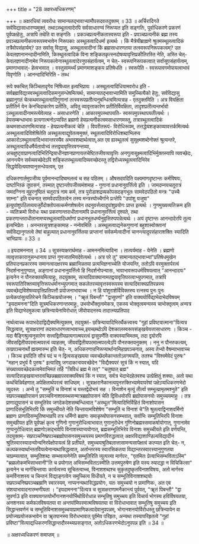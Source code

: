 +++
title = "28 अक्षरध्यधिकरणम्"

+++
॥ अक्षरधियां त्ववरोधः सामान्यतद्भावाभ्यामौपसदवत्तदुक्तम् ॥ 33 ॥ अर्चिरादिगते सर्वविद्यासाधारण्यमुक्तं, तथाऽस्थूलत्वादेरपि सर्वसाधारण्यं निरूप्यत इति सङ्गतिः, पूर्वाधिकरणे प्रकरणं पूर्वपक्षहेतुः, अत्रापि तथेति वा सङ्गतिः । प्रकञ्चप्रत्यनीकतास्वरूपा इति - प्रपञ्चप्रत्यनीकं ब्रह्म तस्य प्रपञ्चप्रत्यनीकत्वरूपस्वभावेन निरूपकाः अस्थूलत्वादिधर्मा इत्यर्थः । किं मैत्रेयीब्राह्मणे श्रुतमस्थूलत्वादिकं तत्रैवोपसंहार्यम्? उत सर्वासु विद्यासु, अस्थूलत्वादीनां किं ब्रह्मसाधारणतया तत्स्वरूपनिरूपकत्वम्? उत केवलज्ञानानन्दादीनामिति, किस्थूलत्वादिकं विना शङ्कितकृत्स्नदोषव्यावृत्तिप्रकीतिरस्ति नेति, अस्ति चेत्- केवलज्ञानादीनामेव निरूपकत्वेनास्थूलत्वादेरनुपसंहार्यत्वम्, न चेत्- स्वरूपनिरूपकत्वात् सर्वासूपसंहार्यत्वम्, प्रमाणाभावात्- हेत्वभावात् । वस्तुसामर्थ्यं प्रमाणमाशङ्कय प्रतिषेधति । स्वरूपेति - स्वरूपावगमोपायत्वाभावं विवृणोति । आनन्दादिभिरिति - लब्ध

रूपे क्कचित् किञ्चितादृगेव निषिध्यत इत्यभिप्रायः । अस्थूलत्वादिधियामवरोध इति - सर्वब्रह्मविद्यास्वस्थूलत्वादिकमनुसन्धेषमित्यर्थः, सामान्यतद्भावाभ्यामिति समुच्चित्यैको हेतुः, सर्वविद्यासु ब्रह्मानुगतं चेत्कथमस्थूलत्वादिगुणानां तत्स्वरूपप्रतीत्यनुबन्धित्वमित्यत्राह - एतदुक्तमिति । अत्र विवक्षिता प्रतीतिर्न येन केनचिदाकारेण प्रतीतिः, अपितु व्यावृत्ताकारेण प्रतीतिर्विवक्षिता, तादृशप्रतीत्यन्तर्भावो ऽस्थूलत्वादीनामस्त्येवेत्याह - असाधारणेति । आकारमुपस्थापयति- स्वरूपमुपस्थापयतीत्यर्थः । हेयसम्बन्धाभावः प्रत्यगात्मनोऽप्यस्ति ब्रह्मणो हेयप्रत्यनीकत्वमसाधारणमस्तु, तत्रास्थूलत्वादिकं कथमसाधारणमित्यत्राह - हेयप्रत्यनीकत्वं चेति । विपरीतरूपं- विरोधिरूपम्, तत्तद्धेयशङ्काव्यावत्तर्कमित्यर्थः अस्थूलत्वादिविशेषितेति अस्थूलत्वाद्युपेतत्वमुक्तं, स्थूलत्वादिविरोधिशब्दाभिलप्य आकारोऽस्थूलत्वादिःभावान्तरस्यैव अभावशब्दार्थत्वात्,अत एव ह्यस्थूलत्वं सुसूक्ष्मशब्देनोक्तं श्रुत्यन्तरे, अस्थूलत्वादिधर्मैर्यतायोभ्यं तत्तद्व्यावृत्तिरवगन्तव्या, अचक्षुष्ट्वाप्राणत्वादिभिरिन्द्रियाधीनज्ञानप्राणायत्तचेष्टितजीवव्यावृत्तिः अनगुत्वसूक्ष्मत्वादिभिर्मुक्तस्यापि व्यवच्छेदः, आनन्त्येन सर्वव्यवच्छेदेऽपि शङ्कितस्थूलत्वादिव्यवच्छेदस्तु तद्विरोध्यस्थूलत्वादिभिरेव सिद्धयेदित्यवश्यानुसन्धेयत्वम्, एत

दधिकरणार्तमुपजीव्य पूर्वमानन्दादिष्वमलत्वं च सह पठितम् । औषसदवदिति वक्ष्यमाणदृष्टान्तः कर्मविषयः, दार्ष्टान्तिकं तूपासनं, तस्मात् दृष्टान्तोपजीव्यमंशमाह - गुणानां प्रधानानुवर्त्तित्वे इति । जामदम्नयचतूरात्रं जमदग्निना मुहुरनुष्ठितं चतूरात्रं नाम कर्म, तत्र पुरोडाशद्रव्यकोपसदङ्गभूतः सामवेदपठितो मन्त्रः "उच्चैः साम्ना" इति वचनात् सामवेदपठितत्वेन तस्य मन्त्रस्योच्चैर्गाने प्रःप्तेपि "उपांशु यजुषा" इत्युपांशुपठितव्ययजुर्वेदोक्तोपसत्कर्मणशेषत्वेन तदनुवर्त्तत्वादुपांशुप्रयोगः प्राप्त इत्यर्थः । गुणमुख्यव्यतिक्रम इति - व्यतिक्रमो विरोधः यथा प्रकरणान्तराधीतानामपि प्रधानानुवर्त्तित्वं दृश्यते, तथा प्रकरणान्तराधीतानामप्यस्थूलत्वादिधर्माणां प्रधानभूतधर्म्यनुवृत्तिरुपपन्नेत्यर्थः । अयं दृष्टान्तः आनन्दादेरपि तुल्य इत्यभिप्रेतः । अनन्तरसूत्रशङ्कामाह - नन्वेवमिति । अस्थूलत्वाद्यनेकगुणानां बहुशास्वोक्तानां सर्वविद्यानुगतत्वे तेषां बाहुल्यात् प्रधानानुवर्त्तितया प्राप्तानां सर्वकर्मत्वादीनां चानन्त्यादुपसंहाराशक्तिः स्यादिति चाभिप्रायः ॥ 33 ॥

॥ इयदामननात् ॥ 34 ॥ सूत्रस्याक्षरार्थमाह - आमननमित्यादिना । तात्पर्यमाह - येनेति । ब्रह्मणो व्यावृत्ताकारानुसन्धानाय प्राप्तं गुणजातमियदेवेत्यर्थः । अत्र परे तु" सामान्यतद्भावाभ्यां"प्रतिषेधमुखेन प्रतिपादनप्रकारस्य समानत्वादक्षरस्य ब्रह्माभिन्नतया प्रत्यभिज्ञनाच्चेति योजयन्ति, ततोऽपि वरमुक्तार्परत्वं निदर्शनानुगुण्यात्, अङ्गानां प्रधानानुवर्त्तित्वे हि निदर्शनोपन्यासः, भावाभावरूपधर्मविषयत्वात् "आनन्दादयः" इत्यनेन न पौनरुक्तयमित्याहुः, तदयुक्तम्, सत्यादिवाक्यानामतद्वयावृत्तिपरत्वाभ्युपगमात्, तत्रापि स्वरूपातिरिक्तव्यावृत्तिरूपधर्मानभ्युपगमात् सकलेतरव्यावृत्तस्वरूपस्य सत्यादिवाक्यप्रतिपन्नस्य व्यवच्छेद्यविशेषव्यावृत्तिप्रतिपत्तौ प्रयोजनाभावाच्च । न हि पांशुराशेर्विविक्तस्य रत्नस्य पुनः पुनः प्रत्येकपांसुव्यतिरेचने किञ्चित्प्रयोजनम् । "ॠतं पिबन्तौ" "द्वासुपर्णा" इति वाक्ययोर्विद्याभेदाभेदविषयम् "इयदामनना"दिति सूत्रमधिकरणान्तरमाहुः, उभयोर्भोक्तृत्वमेकत्र, एकस्य भोक्तृत्वमन्यस्य चाभोक्तृत्वम् अन्यत्र इति विद्याभेदमुकत्वा छत्रिन्यायेनाविरोधात् जीवोपादनस्य तादात्म्यप्रतिपाद

नार्थत्वाच्च रूपाभदेदाद्विद्यैक्यमित्युक्तम्, तदयुक्तं- छत्रिन्यायादिभिरर्थैकत्त्वस्य "गुहां प्रविष्टवात्माना"वित्यत्र सिद्धत्वात्, सूत्राक्षराणां तदसाधारणत्वाभावाच्च,इयच्छब्दोऽपि देशकालस्वरूपसंङ्खयेयत्तासाधारणः । किञ्च - यदा षैङ्गिश्रुत्यनुसारेण सत्त्वद्वितीयप्रत्यगात्मपरत्वं द्वासुपर्णेति वाक्यस्याभिमतम्, तदा द्वयोरपि जीवसद्वितीयपरमात्मपरत्वं व्याहतम्, जीववद्वितीयपरमात्मपरत्वेऽपि पौनरुक्तयनुक्तम् । ननु न पौनरुकत्यम्, तत्प्रपञ्चनार्थो ह्मयमारम्भ इति चेत्- न, अधिकरणान्रनिरूप्यार्थानामिहाप्रपञ्चनात्, अस्य तेभ्यो वैषम्याभावाच्च । किञ्च इयदिति सौत्रं पदं च न द्वित्वसङ्खयया व्यवच्छेदमेकान्ततोऽवगमयति, ततश्च "विश्वमेवेदं पुरुषः" "महान् प्रभुर्य वै पुरुषः" इत्यादिषु जगदाकाऱ्वयवच्छेदेन "विद्यैक्यपरं सूत्रं किं न स्यात्, यदि संख्याव्यवच्छेदकत्वमेवाभिमतं तर्हि "त्रिविधं ब्रह्म मे तत्" "चतुष्पात् ब्रह्म" सत्यादिसङ्खयान्तरावच्छिन्नब्रह्मपरवाक्यविषयं किं न स्यात्, सर्वत्र भेदाभेदहेतवश्च उत्प्रेक्षितुं शक्याः, अतो यथा कथंचिन्निर्वहणात् अपेक्षितार्थपरत्वं साधिष्ठम् । सूत्राक्षरानैकानत्यपुनरुक्तिभ्यामेवापरेषां पक्षेऽप्यधिकरणभेदो व्युदस्तः । अन्ये तु "सम्भूतिं च विनाशं च यस्तद्वेदोभयं सह । विनाशेन मृत्युं तीर्त्वा सम्भूत्य्रामृतमश्नुते" इति सप्रपञ्चब्रह्मोपासनं प्रपञ्चविनाशावस्थसन्मात्रब्रह्मोपासनं चेति द्विविधयोरपि ब्रह्मोपासनयोः समुच्चयमाहुः । तत्र प्राणाद्युपासनं च सम्भूतिरेव जगदेकदेशसम्बन्धित्वात् "अस्थूल"मित्यादिभिर्विहितं विनाशोपासन प्राणादिसंभूतिभिरपि किं समुच्चीयते नेति चिन्तायामविशेषेण "सम्भूतिं च विनाशं चे"ति श्रुतत्वाद्विनाशवर्मिणो ब्रह्मणः प्राणादिसम्भूतिष्वभाव्रपि तत्र धर्मिणो ब्रह्मणः समाकृष्योपासनसम्भवात्, सर्वाभिः सम्भूतिभिरपि विनाशः समुच्छीयत इति पूर्वपक्षं कृत्व गुणिनो गुणानुरोधित्वाभावात् गुणानुरोधेन गुणिनोब्रह्मस्समाकर्षायोगात्, गुणानामेव गुण्यनुरोधित्वात् ब्रह्मणोऽसद्भावेपि विनाशस्याप्ययोगात्, ब्रह्मसम्भूतिभिरेव विनाशः समुच्चीयते इति वर्णयन्ति, तदयुक्तम्- सप्रपञ्चनिष्प्रपञ्चब्रह्मोपासनसमुच्चयस्य प्रमाणविरुद्धत्वात् अक्षरविद्याशाण्डिल्यविद्यादीनं श्रुतिस्वारस्यादन्योन्यनिरपेक्षोपायत्वं हि प्रतीयते, समुच्चयश्रुतिबलात्तासामन्यसापेक्षत्वं कल्प्यत इति चेत्- न, कल्पकस्यार्थान्ततविेयत्वेनान्यथासिद्धत्वात्, अर्तान्तरस्य स्वारसिकतया विद्यान्तरस्वारस्यानुगुणतया चाप्रम्प्यत्वात्, सम्भूतिशब्दः सम्भवत्यनेनेति सम्भूतिरिति व्युत्पत्त्या मार्गपरः, "एतमितः प्रेत्याभिसम्भविताऽस्मि" "ब्रह्मलोकमभिसाभवानी"ति च प्रयोगात् अभिसम्भविताऽस्मीति उत्तमपुरुषेण इति यस्य स्यादद्धा न विचिकित्सा" इत्यनेन च मार्गचिन्तायाः कार्यत्वस्य सूचितत्वाच्च, विनाशशब्दश्च सुकृतदुष्कृतविनाशविषयः, अतो मार्गस्य कमर्विनाशस्य च चिन्तनं विद्याङ्गत्वेन समुच्चित्य विधीयते, न च सम्भूतिविनाशशब्दयोः सप्रपञ्चनिष्प्रपञ्चब्रह्मणि स्वारस्यम्, नाप्यनन्यथासिद्धप्रयोगः, यतः समुच्चयो न प्रामाणिकः, अत एव संशयाभावादनारम्भणीयता । "इयदामनना"दित्यत्र च सूत्राक्षराणामनैकान्त्यं पूर्ववत्, "ॠतं पिबन्तौ" "द्वा सुपर्णा3 इति वाक्यावगतयोर्भोगानशनयोर्भिथोविरोधान्न सम्भूतिषु समुच्चय इति विचार्य भोगस्य हविर्विषयतया, अनशनस्य कर्मफलविषयतया वा अन्तर्यामिपरमात्मविषयतया वा विरोधाभावात् सम्भूतिषु समुच्चय इति सिद्धान्तवर्णनं च सम्भूतिविनाशसमुच्चयाप्रामाणिकत्वादेवानुपपन्नम्, भोगानशनयोर्विरोधस्तु छत्रिन्यायेन वा प्रयोज्यप्रयोजकभावेन वा ॠतपानस्य विरोधभावात् पूर्वमेव परिहृतः, अन्यथा तस्यापरिहृतत्वे "गुहां प्रविष्टा"वित्याद्यधिकरणसिद्धान्तदौस्स्थ्यप्रसङ्गात, अतोऽधिकरणभेदोऽनुपपन्न इति ॥ 34 ॥

॥ अक्षरध्यधिकरणं समाप्तम् ॥

